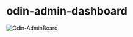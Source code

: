 # odin-admin-dashboard

![Odin-AdminBoard](https://user-images.githubusercontent.com/87039063/184517454-19c8852e-a1cb-4f4b-aa70-73e207d24ec8.png)
